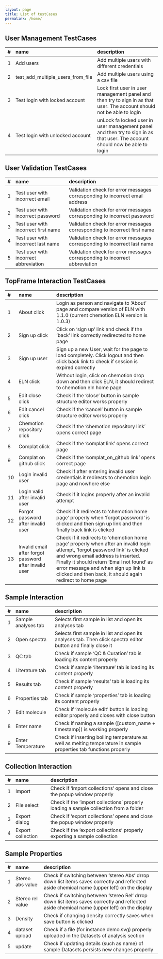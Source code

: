 ```yaml
---
layout: page
title: List of testCases
permalink: /home/
---
```


<h2>User Management TestCases</h2>

|# |name |description |
|:-----|:----|:------------|
|1 |Add users |Add multiple users with different credentials|
|2 |test_add_multiple_users_from_file |Add multiple users using a csv file|
|3 |Test login with locked account |Lock first user in user management panel and then try to sign in as that user. The account should not be able to login|
|4 |Test login with unlocked account |unLock fa locked user in user management panel and then try to sign in as that user. The account should now be able to login|

<h2>User Validation TestCases</h2>

|# |name |description |
|:-----|:----|:------------|
|1 |Test user with incorrect email | Validation check for error messages corresponding to incorrect email address |
|2 |Test user with incorrect password |Validation check for error messages corresponding to incorrect password |
|3 |Test user with incorrect first name |Validation check for error messages corresponding to incorrect first name |
|4 |Test user with incorrect last name |Validation check for error messages corresponding to incorrect last name |
|5 |Test user with incorrect abbreviation |Validation check for error messages corresponding to incorrect abbreviation |

<h2>TopFrame Interaction TestCases</h2>

|# |name |description |
|:-----|:----|:------------|
|1 |About click |Login as person and navigate to ‘About’ page and compare version of ELN with 1.1.0 (current chemotion ELN version is 1.0.3)|
|2 |Sign up click |Click on ‘sign up’ link and check if the ‘back’ link correctly redirected to home page|
|3 |Sign up user |Sign up a new User, wait for the page to load completely. Click logout and then click back link to check if session is expired correctly|
|4 |ELN click |Without login, click on chemotion drop down and then click ELN, it should redirect to chemotion eln home page|
|5 |Edit close click |Check if the ‘close’ button in sample structure editor works properly|
|6 |Edit cancel click |Check if the ‘cancel’ button in sample structure editor works properly|
|7 |Chemotion repository click |Check if the ‘chemotion repository link’ opens correct page|
|8 |Complat click |Check if the ‘complat link’ opens correct page|
|9 |Complat on github click |Check if the ‘complat_on_github link’ opens correct page |
|10 |Login invalid user |Check if after entering invalid user credentials it redirects to chemotion login page and nowhere else |
|11 |Login valid after invalid user |Check if it logins properly after an invalid attempt |
|12 |Forgot password after invalid user|Check if it redirects to ‘chemotion home page’ properly when ‘forgot password’ is clicked and then sign up link and then finally back link is clicked |
|13 |Invalid email after forgot password after invalid user |Check if it redirects to ‘chemotion home page’ properly when after an invalid login attempt, ‘forgot password link’ is clicked and wrong email address is inserted. Finally it should return ‘Email not found’ as error message and when sign up link is clicked and then back, it should again redirect to home page|

<h2>Sample Interaction</h2>

|# |name |description |
|:-----|:----|:------------|
|1 |Sample analyses tab |Selects first sample in list and open its analyses tab|
|2 |Open spectra |Selects first sample in list and open its analyses tab. Then click spectra editor button and finally close it |
|3 |QC tab |Check if sample ‘QC & Curation’ tab is loading its content properly|
|4 |Literature tab |Check if sample ‘literature’ tab is loading its content properly|
|5 |Results tab |Check if sample ‘results’ tab is loading its content properly|
|6 |Properties tab |Check if sample ‘properties’ tab is loading its content properly|
|7 |Edit molecule |Check if ‘molecule edit’ button is loading editor properly and closes with close button|
|8 |Enter name |Check if naming a sample ([custom_name + timestamp]) is working properly|
|9 |Enter Temperature |Check if inserting boiling temperature as well as melting temperature in sample properties tab functions properly|

<h2>Collection Interaction</h2>

|# |name |description |
|:-----|:----|:------------|
|1 |Import |Check if ‘import collections’ opens and close the popup window properly|
|2 |File select |Check if the ‘import collections’ properly loading a sample collection from a folder|
|3 |Export dialog |Check if ‘export collections’ opens and close the popup window properly|
|4 |Export collection |Check if the ‘export collections’ properly exporting a sample collection|

<h2>Sample Properties</h2>

|# |name |description |
|:-----|:----|:------------|
|1 |Stereo abs value |Check if switching between ‘stereo Abs’ drrop down list items saves correctly and reflected aside chemical name (upper left) on the display|
|2 |Stereo rel value |Check if switching between ‘stereo Rel’ drrop down list items saves correctly and reflected aside chemical name (upper left) on the display|
|3 |Density |Check if changing density correctly saves when save button is clicked|
|4 |dataset upload |Check if a file (for instance demo.svg) properly uploaded in the Datasets of analysis section|
|5 |update |Check if updating details (such as name) of sample Datasets persists new changes properly|